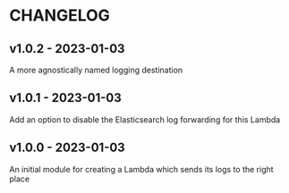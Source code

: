 # CHANGELOG

## v1.0.2 - 2023-01-03

A more agnostically named logging destination

## v1.0.1 - 2023-01-03

Add an option to disable the Elasticsearch log forwarding for this Lambda

## v1.0.0 - 2023-01-03

An initial module for creating a Lambda which sends its logs to the right place

